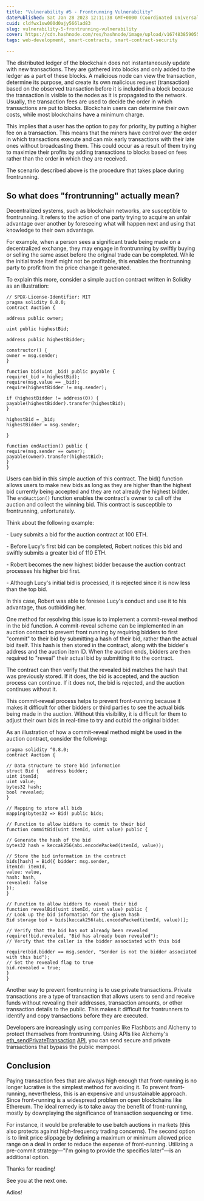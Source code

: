 ```yaml
---
title: "Vulnerability #5 - Frontrunning Vulnerability"
datePublished: Sat Jan 28 2023 12:11:38 GMT+0000 (Coordinated Universal Time)
cuid: cldfwx1sw000d0ajy566lad83
slug: vulnerability-5-frontrunning-vulnerability
cover: https://cdn.hashnode.com/res/hashnode/image/upload/v1674838590552/0abfcec7-90a0-4f28-b59b-202888d5e21e.png
tags: web-development, smart-contracts, smart-contract-security

---
```


The distributed ledger of the blockchain does not instantaneously update with new transactions. They are gathered into blocks and only added to the ledger as a part of these blocks. A malicious node can view the transaction, determine its purpose, and create its own malicious request (transaction) based on the observed transaction before it is included in a block because the transaction is visible to the nodes as it is propagated to the network. Usually, the transaction fees are used to decide the order in which transactions are put to blocks. Blockchain users can determine their own costs, while most blockchains have a minimum charge.

This implies that a user has the option to pay for priority, by putting a higher fee on a transaction. This means that the miners have control over the order in which transactions execute and can mix early transactions with their late ones without broadcasting them. This could occur as a result of them trying to maximize their profits by adding transactions to blocks based on fees rather than the order in which they are received.

The scenario described above is the procedure that takes place during frontrunning.

## So what does "frontrunning" actually mean?

Decentralized systems, such as blockchain networks, are susceptible to frontrunning. It refers to the action of one party trying to acquire an unfair advantage over another by foreseeing what will happen next and using that knowledge to their own advantage.

For example, when a person sees a significant trade being made on a decentralized exchange, they may engage in frontrunning by swiftly buying or selling the same asset before the original trade can be completed. While the initial trade itself might not be profitable, this enables the frontrunning party to profit from the price change it generated.

To explain this more, consider a simple auction contract written in Solidity as an illustration:

```solidity
// SPDX-License-Identifier: MIT 
pragma solidity 0.8.0; 
contract Auction { 

address public owner; 

uint public highestBid; 

address public highestBidder; 

constructor() { 
owner = msg.sender; 
} 

function bid(uint _bid) public payable { 
require(_bid > highestBid); 
require(msg.value == _bid); 
require(highestBidder != msg.sender); 

if (highestBidder != address(0)) { payable(highestBidder).transfer(highestBid); 
} 

highestBid = _bid; 
highestBidder = msg.sender; 

} 

function endAuction() public { 
require(msg.sender == owner); 
payable(owner).transfer(highestBid); 
} 
}
```

Users can bid in this simple auction of this contract. The bid() function allows users to make new bids as long as they are higher than the highest bid currently being accepted and they are not already the highest bidder. The `endAuction()` function enables the contract's owner to call off the auction and collect the winning bid. This contract is susceptible to frontrunning, unfortunately.

Think about the following example:

\- Lucy submits a bid for the auction contract at 100 ETH.

\- Before Lucy's first bid can be completed, Robert notices this bid and swiftly submits a greater bid of 110 ETH.

\- Robert becomes the new highest bidder because the auction contract processes his higher bid first.

\- Although Lucy's initial bid is processed, it is rejected since it is now less than the top bid.

In this case, Robert was able to foresee Lucy's conduct and use it to his advantage, thus outbidding her.

One method for resolving this issue is to implement a commit-reveal method in the bid function. A commit-reveal scheme can be implemented in an auction contract to prevent front running by requiring bidders to first "commit" to their bid by submitting a hash of their bid, rather than the actual bid itself. This hash is then stored in the contract, along with the bidder's address and the auction item ID. When the auction ends, bidders are then required to "reveal" their actual bid by submitting it to the contract.

The contract can then verify that the revealed bid matches the hash that was previously stored. If it does, the bid is accepted, and the auction process can continue. If it does not, the bid is rejected, and the auction continues without it.

This commit-reveal process helps to prevent front-running because it makes it difficult for other bidders or third parties to see the actual bids being made in the auction. Without this visibility, it is difficult for them to adjust their own bids in real-time to try and outbid the original bidder.

As an illustration of how a commit-reveal method might be used in the auction contract, consider the following:

```solidity
pragma solidity ^0.8.0;     
contract Auction {     
     
// Data structure to store bid information         
struct Bid {   address bidder;             
uint itemId;             
uint value;             
bytes32 hash;             
bool revealed;         
}         

// Mapping to store all bids         
mapping(bytes32 => Bid) public bids;  
       
// Function to allow bidders to commit to their bid         
function commitBid(uint itemId, uint value) public {             

// Generate the hash of the bid             
bytes32 hash = keccak256(abi.encodePacked(itemId, value));             

// Store the bid information in the contract             
bids[hash] = Bid({ bidder: msg.sender,                 
itemId: itemId,                 
value: value,                 
hash: hash,                 
revealed: false             
});         
}         

// Function to allow bidders to reveal their bid         
function revealBid(uint itemId, uint value) public {             
// Look up the bid information for the given hash             
Bid storage bid = bids[keccak256(abi.encodePacked(itemId, value))];

// Verify that the bid has not already been revealed 
require(!bid.revealed, "Bid has already been revealed");             // Verify that the caller is the bidder associated with this bid

require(bid.bidder == msg.sender, "Sender is not the bidder associated with this bid");             
// Set the revealed flag to true             
bid.revealed = true;         
}     
}
```

Another way to prevent frontrunning is to use private transactions. Private transactions are a type of transaction that allows users to send and receive funds without revealing their addresses, transaction amounts, or other transaction details to the public. This makes it difficult for frontrunners to identify and copy transactions before they are executed.

Developers are increasingly using companies like Flashbots and Alchemy to protect themselves from frontrunning. Using APIs like Alchemy's [eth\_sendPrivateTransaction](https://docs.alchemy.com/reference/eth-sendprivatetransaction) [API](https://znsrc.com/c/yivwqmmgwz), you can send secure and private transactions that bypass the public mempool.

## Conclusion

Paying transaction fees that are always high enough that front-running is no longer lucrative is the simplest method for avoiding it. To prevent front-running, nevertheless, this is an expensive and unsustainable approach. Since front-running is a widespread problem on open blockchains like Ethereum. The ideal remedy is to take away the benefit of front-running, mostly by downplaying the significance of transaction sequencing or time.

For instance, it would be preferable to use batch auctions in markets (this also protects against high-frequency trading concerns). The second option is to limit price slippage by defining a maximum or minimum allowed price range on a deal in order to reduce the expense of front-running. Utilizing a pre-commit strategy—"I'm going to provide the specifics later"—is an additional option.

Thanks for reading!

See you at the next one.

Adios!